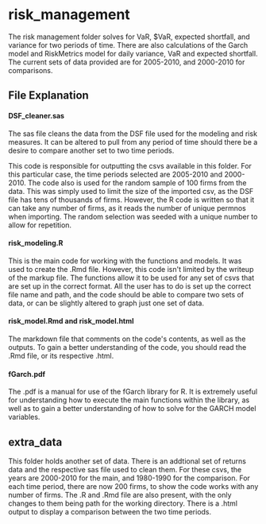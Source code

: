 # risk_management

The risk management folder solves for VaR, $VaR, expected shortfall, and variance for two periods of time. There are also calculations of the Garch model and RiskMetrics model for daily variance, VaR and expected shortfall. The current sets of data provided are for 2005-2010, and 2000-2010 for comparisons.

## File Explanation
#### DSF_cleaner.sas
The sas file cleans the data from the DSF file used for the modeling and risk measures. It can be altered to pull from any period of time should there be a desire to compare another set to two time periods.

This code is responsible for outputting the csvs available in this folder. For this particular case, the time periods selected are 2005-2010 and 2000-2010. The code also is used for the random sample of 100 firms from the data. This was simply used to limit the size of the imported csv, as the DSF file has tens of thousands of firms. However, the R code is written so that it can take any number of firms, as it reads the number of unique permnos when importing. The random selection was seeded with a unique number to allow for repetition.

#### risk_modeling.R
This is the main code for working with the functions and models. It was used to create the .Rmd file. However, this code isn't limited by the writeup of the markup file. The functions allow it to be used for any set of csvs that are set up in the correct format. All the user has to do is set up the correct file name and path, and the code should be able to compare two sets of data, or can be slightly altered to graph just one set of data.

#### risk_model.Rmd and risk_model.html
The markdown file that comments on the code's contents, as well as the outputs. To gain a better understanding of the code, you should read the .Rmd file, or its respective .html.

#### fGarch.pdf
The .pdf is a manual for use of the fGarch library for R. It is extremely useful for understanding how to execute the main functions within the library, as well as to gain a better understanding of how to solve for the GARCH model variables.

## extra_data
This folder holds another set of data. There is an addtional set of returns data and the respective sas file used to clean them. For these csvs, the years are 2000-2010 for the main, and 1980-1990 for the comparison. For each time period, there are now 200 firms, to show the code works with any number of firms. The .R and .Rmd file are also present, with the only changes to them being path for the working directory. There is a .html output to display a comparison between the two time periods.
